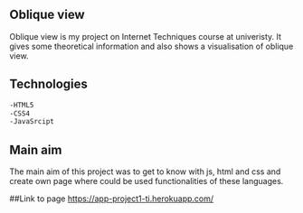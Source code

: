 ## Oblique view
Oblique view is my project on Internet Techniques course at univeristy.
It gives some theoretical information and also shows a visualisation of oblique view.

## Technologies

```bash
-HTML5
-CSS4
-JavaSrcipt
```

## Main aim
The main aim of this project was to get to know with js, html and css and create own page where could be used functionalities of these languages.

##Link to page
https://app-project1-ti.herokuapp.com/

